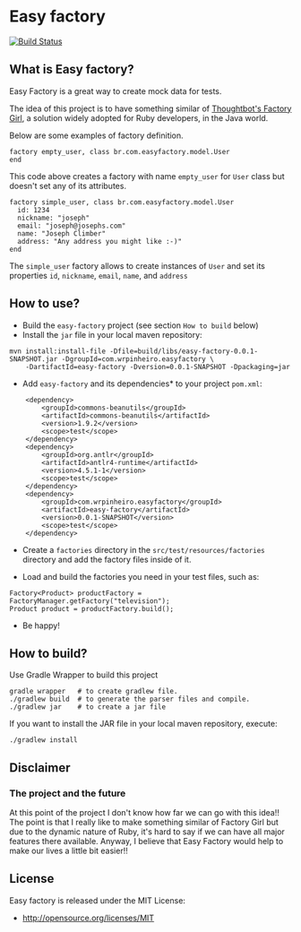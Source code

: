 # Easy factory

[![Build Status](https://travis-ci.org/wrpinheiro/easy-factory.svg?branch=master)](https://travis-ci.org/wrpinheiro/easy-factory)

## What is Easy factory?

Easy Factory is a great way to create mock data for tests.

The idea of this project is to have something similar of [Thoughtbot's Factory Girl](https://github.com/thoughtbot/factory_girl), a solution widely adopted for Ruby developers, in the Java world.

Below are some examples of factory definition.

```
factory empty_user, class br.com.easyfactory.model.User
end
```

This code above creates a factory with name `empty_user` for `User` class but doesn't set any of its attributes.


```
factory simple_user, class br.com.easyfactory.model.User
  id: 1234
  nickname: "joseph"
  email: "joseph@josephs.com"
  name: "Joseph Climber"
  address: "Any address you might like :-)"
end
```

The `simple_user` factory allows to create instances of `User` and set its properties `id`, `nickname`, `email`, `name`, and `address`

## How to use?

* Build the `easy-factory` project (see section `How to build` below)
* Install the `jar` file in your local maven repository: 

```
mvn install:install-file -Dfile=build/libs/easy-factory-0.0.1-SNAPSHOT.jar -DgroupId=com.wrpinheiro.easyfactory \
    -DartifactId=easy-factory -Dversion=0.0.1-SNAPSHOT -Dpackaging=jar
```

* Add `easy-factory` and its dependencies* to your project `pom.xml`:

```
    <dependency>
        <groupId>commons-beanutils</groupId>
        <artifactId>commons-beanutils</artifactId>
        <version>1.9.2</version>
        <scope>test</scope>
    </dependency>
    <dependency>
        <groupId>org.antlr</groupId>
        <artifactId>antlr4-runtime</artifactId>
        <version>4.5.1-1</version>
        <scope>test</scope>
    </dependency>
    <dependency>
        <groupId>com.wrpinheiro.easyfactory</groupId>
        <artifactId>easy-factory</artifactId>
        <version>0.0.1-SNAPSHOT</version>
        <scope>test</scope>
    </dependency>
```

* Create a `factories` directory in the `src/test/resources/factories` directory and add the factory files inside of it.

* Load and build the factories you need in your test files, such as:

```
Factory<Product> productFactory = FactoryManager.getFactory("television");
Product product = productFactory.build();
```

* Be happy! 

## How to build?

Use Gradle Wrapper to build this project

```
gradle wrapper   # to create gradlew file.
./gradlew build  # to generate the parser files and compile.
./gradlew jar    # to create a jar file
```

If you want to install the JAR file in your local maven repository, execute:

```
./gradlew install
```

## Disclaimer

### The project and the future

At this point of the project I don't know how far we can go with this idea!! The point is that I really like to make something similar of Factory Girl but due to the dynamic nature of Ruby, it's hard to say if we can have all major features there available. Anyway, I believe that Easy Factory would help to make our lives a little bit easier!!

## License

Easy factory is released under the MIT License:

  * http://opensource.org/licenses/MIT
